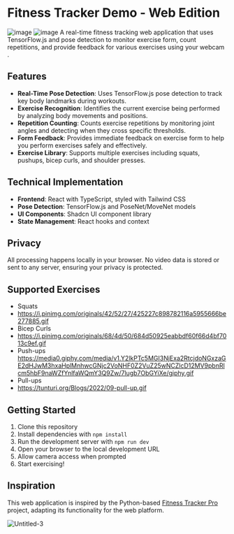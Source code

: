 
# Fitness Tracker Demo - Web Edition
![image](https://github.com/user-attachments/assets/09b6c732-0cd9-40d5-a38d-1de569dd051b)
![image](https://github.com/user-attachments/assets/c89c30a7-1c69-4c33-a919-d94407297ace)
A real-time fitness tracking web application that uses TensorFlow.js and pose detection to monitor exercise form, count repetitions, and provide feedback for various exercises using your webcam .

## Features

- **Real-Time Pose Detection**: Uses TensorFlow.js pose detection to track key body landmarks during workouts.
- **Exercise Recognition**: Identifies the current exercise being performed by analyzing body movements and positions.
- **Repetition Counting**: Counts exercise repetitions by monitoring joint angles and detecting when they cross specific thresholds.
- **Form Feedback**: Provides immediate feedback on exercise form to help you perform exercises safely and effectively.
- **Exercise Library**: Supports multiple exercises including squats, pushups, bicep curls, and shoulder presses.

## Technical Implementation

- **Frontend**: React with TypeScript, styled with Tailwind CSS
- **Pose Detection**: TensorFlow.js and PoseNet/MoveNet models
- **UI Components**: Shadcn UI component library
- **State Management**: React hooks and context

## Privacy

All processing happens locally in your browser. No video data is stored or sent to any server, ensuring your privacy is protected.

## Supported Exercises
- Squats
- https://i.pinimg.com/originals/42/52/27/425227c898782116a5955666be277885.gif
- Bicep Curls
- https://i.pinimg.com/originals/68/4d/50/684d50925eabbdf60f66d4bf7013c9ef.gif
- Push-ups
https://media0.giphy.com/media/v1.Y2lkPTc5MGI3NjExa2RtcjdoNGxzaGE2dHJwM3hxaHplMnhwcGNjc2VoNHF0Z2VuZ25wNCZlcD12MV9pbnRlcm5hbF9naWZfYnlfaWQmY3Q9Zw/7lugb7ObGYiXe/giphy.gif
- Pull-ups
- https://tunturi.org/Blogs/2022/09-pull-up.gif

## Getting Started

1. Clone this repository
2. Install dependencies with `npm install`
3. Run the development server with `npm run dev`
4. Open your browser to the local development URL
5. Allow camera access when prompted
6. Start exercising!

## Inspiration

This web application is inspired by the Python-based [Fitness Tracker Pro](https://github.com/a1harfoush/Fitness_Tracker_Pro) project, adapting its functionality for the web platform.

![Untitled-3](https://github.com/user-attachments/assets/3c369613-96d2-48a4-b302-b330bd863fec)
